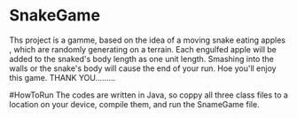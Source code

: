 # SnakeGame
Ths project is a gamme, based on the idea of a moving snake eating apples , which are randomly generating on a terrain.
Each engulfed apple will be added to the snaked's body length as one unit length.
Smashing into the walls or the snake's body will cause the end of your run.
Hoe you'll enjoy this game. THANK YOU.........



#HowToRun
The codes are written in Java, so coppy all three class files to a location on your device, compile them, and run the SnameGame file.
